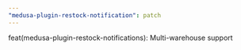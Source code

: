 ```yaml
---
"medusa-plugin-restock-notification": patch
---
```


feat(medusa-plugin-restock-notifications): Multi-warehouse support
